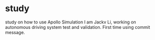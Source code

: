 # study
study on how to use Apollo Simulation
I am Jackv Li, working on autonomous driving system test and validation.
First time using commit message.
